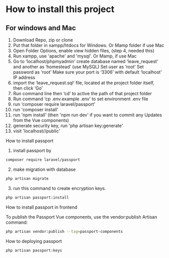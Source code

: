 # How to install this project 

## For windows and Mac 

1) Download Repo, zip or clone
2) Put that folder in xampp/htdocs for Windows. Or Mamp folder if use Mac
3) Open Folder Options, enable view hidden files, (step 4, needed this)
4) Run xampp, use 'apache' and 'mysql'. Or Mamp, if use Mac
5) Go to ‘localhost/phpmyadmin’ create database named ‘leave_request’ and another as ‘homestead’ (use MySQL)
	Set user as ‘root’
	Set password as ‘root’
	Make sure your port is ‘3306’ with default ‘localhost’ IP address
6) import the ‘leave_request.sql’ file, located at the project folder itself, then click ‘Go’
7) Run command line then ‘cd’ to active the path of that project folder
8) Run command ‘cp .env.example .env’ to set environment .env file
9) run ‘composer require laravel/passport’
10) run 'composer install'
11) run 'npm install' (then 'npm run dev' if you want to commit any Updates from the Vue components)
12) generate security key, run 'php artisan key:generate'
13) visit 'localhost/<folder project name>/public'

How to install passport

1) install passport by
```sh
composer require laravel/passport
```

2) make migration with database
```sh
php artisan migrate
```

3) run this command to create encryption keys.
```sh
php artisan passport:install
```

How to install passport in frontend

To publish the Passport Vue components,  use the vendor:publish Artisan command:
```sh
php artisan vendor:publish --tag=passport-components
```

How to deploying passport
```sh
php artisan passport:keys
```

